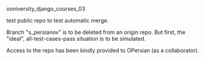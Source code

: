 ooniversity_django_courses_03

test public repo
to test automatic merge.

Branch "s_persianov" is to be deleted from an origin repo.
But first, the "ideal", all-test-cases-pass situation is to be simulated.

Access to the repo has been kindly provided to OPersian (as a collaborator).
